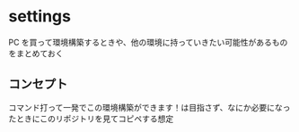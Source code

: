 # settings
PC を買って環境構築するときや、他の環境に持っていきたい可能性があるものをまとめておく

## コンセプト
コマンド打って一発でこの環境構築ができます！は目指さず、なにか必要になったときにこのリポジトリを見てコピペする想定

